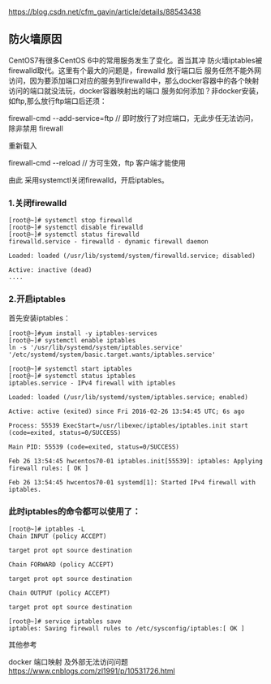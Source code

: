 https://blog.csdn.net/cfm_gavin/article/details/88543438

## 防火墙原因

CentOS7有很多CentOS 6中的常用服务发生了变化。首当其冲 防火墙iptables被firewalld取代。这里有个最大的问题是，firewalld 放行端口后 服务任然不能外网访问，因为要添加端口对应的服务到firewalld中，那么docker容器中的各个映射访问的端口就没法玩，docker容器映射出的端口 服务如何添加？非docker安装，如ftp,那么放行ftp端口后还须：

firewall-cmd --add-service=ftp // 即时放行了对应端口，无此步任无法访问，除非禁用 firewall

重新载入

firewall-cmd --reload // 方可生效，ftp 客户端才能使用

由此 采用systemctl关闭firewalld，开启iptables。

### 1.关闭firewalld

```shell
[root@~]# systemctl stop firewalld
[root@~]# systemctl disable firewalld
[root@~]# systemctl status firewalld
firewalld.service - firewalld - dynamic firewall daemon

Loaded: loaded (/usr/lib/systemd/system/firewalld.service; disabled)

Active: inactive (dead)
....
```



### 2.开启iptables

首先安装iptables：

```shell
[root@~]#yum install -y iptables-services
[root@~]# systemctl enable iptables
ln -s '/usr/lib/systemd/system/iptables.service' '/etc/systemd/system/basic.target.wants/iptables.service'

[root@~]# systemctl start iptables
[root@~]# systemctl status iptables
iptables.service - IPv4 firewall with iptables

Loaded: loaded (/usr/lib/systemd/system/iptables.service; enabled)

Active: active (exited) since Fri 2016-02-26 13:54:45 UTC; 6s ago

Process: 55539 ExecStart=/usr/libexec/iptables/iptables.init start (code=exited, status=0/SUCCESS)

Main PID: 55539 (code=exited, status=0/SUCCESS)

Feb 26 13:54:45 hwcentos70-01 iptables.init[55539]: iptables: Applying firewall rules: [ OK ]

Feb 26 13:54:45 hwcentos70-01 systemd[1]: Started IPv4 firewall with iptables.
```

### 此时iptables的命令都可以使用了：

```shell
[root@~]# iptables -L
Chain INPUT (policy ACCEPT)

target prot opt source destination

Chain FORWARD (policy ACCEPT)

target prot opt source destination

Chain OUTPUT (policy ACCEPT)

target prot opt source destination

[root@~]# service iptables save
iptables: Saving firewall rules to /etc/sysconfig/iptables:[ OK ]
```

其他参考

docker 端口映射 及外部无法访问问题
https://www.cnblogs.com/zl1991/p/10531726.html